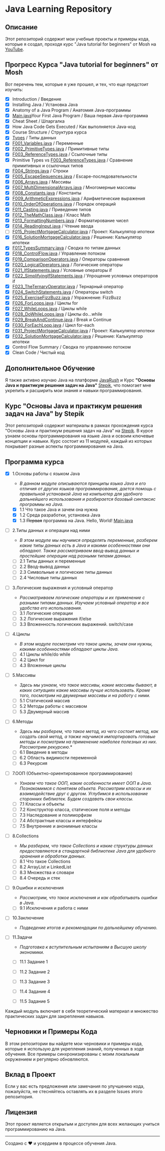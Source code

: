 # Java Learning Repository

## Описание
Этот репозиторий содержит мои учебные проекты и примеры кода, которые я создал, проходя курс "Java tutorial for beginners" от Mosh на [YouTube](https://www.youtube.com/watch?v=eIrMbAQSU34).

## Прогресс Курса "Java tutorial for beginners" от Mosh
Вот перечень тем, которые я уже прошел, и тех, что еще предстоит изучить:


- [x] Introduction / Введение
- [x] Installing Java / Установка Java
- [x] Anatomy of a Java Program / Анатомия Java-программы
- [x] [Main.java](src/Main.java)Your First Java Program / Ваша первая Java-программа
- [x] Cheat Sheet / Шпаргалка
- [x] How Java Code Gets Executed / Как выполняется Java-код
- [x] Course Structure / Структура курса
- [x] [Types](src/F001_Variables.java) / Типы данных
- [x] [F001_Variables.java](src/F001_Variables.java) / Переменные
- [x] [F002_PrimitiveTypes.java](src/F002_PrimitiveTypes.java) / Примитивные типы
- [x] [F003_ReferenceTypes.java](src/F003_ReferenceTypes.java) / Ссылочные типы
- [x] Primitive Types vs [F003_ReferenceTypes.java](src/F003_ReferenceTypes.java) / Сравнение примитивных и ссылочных типов
- [x] [F004_Strings.java](src/F004_Strings.java) / Строки
- [x] [F005_EscapeSequences.java](src/F005_EscapeSequences.java) / Escape-последовательности
- [x] [F006_Arrays.java](src/F006_Arrays.java) / Массивы
- [x] [F007_MultiDimensionalArrays.java](src/F007_MultiDimensionalArrays.java) / Многомерные массивы
- [x] [F008_Constants.java](src/F008_Constants.java) / Константы
- [x] [F009_ArithmeticExpressions.java](src/F009_ArithmeticExpressions.java) / Арифметические выражения
- [x] [F010_OrderOfOperations.java](src/F010_OrderOfOperations.java) / Порядок операций
- [x] [F011_Casting.java](src/F011_Casting.java) / Приведение типов
- [x] [F012_TheMathClass.java](src/F012_TheMathClass.java) / Класс Math
- [x] [F013_FormattingNumbers.java](src/F013_FormattingNumbers.java) / Форматирование чисел
- [x] [F014_ReadingInput.java](src/F014_ReadingInput.java) / Чтение ввода
- [ ] [F015_ProjectMortgageCalculator.java](src/F015_ProjectMortgageCalculator.java) / Проект: Калькулятор ипотеки
- [x] [F016_SolutionMortgageCalculator.java](src/F016_SolutionMortgageCalculator.java) / Решение: Калькулятор ипотеки
- [x] [F017_TypesSummary.java](src/F017_TypesSummary.java) / Сводка по типам данных
- [x] [F018_ControlFlow.java](src/F018_ControlFlow.java) / Управление потоком
- [x] [F019_ComparisonOperators.java](src/F019_ComparisonOperators.java) / Операторы сравнения
- [x] [F020_LogicalOperators.java](src/F020_LogicalOperators.java) / Логические операторы
- [x] [F021_IfStatements.java](src/F021_IfStatements.java) / Условные операторы if
- [x] [F022_SimplifyingIfStatements.java](src/F022_SimplifyingIfStatements.java) / Упрощение условных операторов if
- [x] [F023_TheTernaryOperator.java](src/F023_TheTernaryOperator.java) / Тернарный оператор
- [x] [F024_SwitchStatements.java](src/F024_SwitchStatements.java) / Операторы switch
- [x] [F025_ExerciseFizzBuzz.java](src/F025_ExerciseFizzBuzz.java) / Упражнение: FizzBuzz
- [x] [F026_ForLoops.java](src/F026_ForLoops.java) / Циклы for
- [x] [F027_WhileLoops.java](src/F027_WhileLoops.java) / Циклы while
- [x] [F028_DoWhileLoops.java](src/F028_DoWhileLoops.java) / Циклы do...while
- [x] [F029_BreakAndContinue.java](src/F029_BreakAndContinue.java) / Break и Continue
- [x] [F030_ForEachLoop.java](src/F030_ForEachLoop.java) / Цикл for-each
- [x] [F031_ProjectMortgageCalculator.java](src/F031_ProjectMortgageCalculator.java) / Проект: Калькулятор ипотеки
- [x] [F032_SolutionMortgageCalculator.java](src/F032_SolutionMortgageCalculator.java) / Решение: Калькулятор ипотеки
- [x] Control Flow Summary / Сводка по управлению потоком
- [x] Clean Code / Чистый код

## Дополнительное Обучение
Я также активно изучаю Java на платформе [JavaRush](https://javarush.com) и Курс **"Основы Java и практикум решения задач на Java"** [Stepik](https://stepik.org/180585), что помогает мне укрепить и расширить мои знания и навыки программирования.

## Курс "Основы Java и практикум решения задач на Java" by Stepik

Этот репозиторий содержит материалы в рамках прохождения курса "Основы Java и практикум решения задач на Java" на [Stepik](https://stepik.org/180585).
В курсе узнаем основы программирования на языке Java и освоим ключевые концепции и навыки.
Курс состоит из 11 модулей, каждый из которых покрывает разные аспекты программирования на Java.

## Программа курса

- [x] 1.Основы работы с языком Java
    * *В данном модуле описываются принципы языка Java и его отличия от других языков программирования, дается помощь с правильной установкой Java на компьютер для удобного дальнейшего использования и разбирается базовый синтаксис программы на Java.*

    - [x] 1.1 Что такое Java и зачем она нужна
    - [x] 1.2 Среда разработки, установка Java
    - [x] 1.3 ~~Первая~~ программа на Java. Hello, World! [Main.java](src/Main.java)

- [ ] 2.Типы данных и операции над ними
    * *В этом модуле мы научимся определять переменные, разберем какие типы данных есть в Java и какими особенностями они обладают. Также рассматриваем ввод-вывод данных и простейшие операции над разными типами данных.*

    - [ ] 2.1 Типы данных и переменные
    - [ ] 2.2 Ввод-вывод данных
    - [ ] 2.3 Символьные и логические типы данных
    - [ ] 2.4 Числовые типы данных

- [ ] 3.Логические выражения и условный оператор
    * *Рассматриваем логические операторы и их применение с разными типами данных. Изучаем условный оператор и все удобства его использования.*

    - [ ] 3.1 Логические операции
    - [ ] 3.2 Логические выражения if/else
    - [ ] 3.3 Вложенность логических выражений. switch/case

- [ ] 4.Циклы
    * *В этом модуле посмотрим что такое циклы, зачем они нужны, какими особенностями обладают циклы Java.*

    - [ ] 4.1 Циклы while/do while
    - [ ] 4.2 Цикл for
    - [ ] 4.3 Вложенные циклы

- [ ] 5.Массивы
    * *Здесь мы узнаем, что такое массивы, какие массивы бывают, в каких ситуациях какие массивы лучше использовать. Кроме того, посмотрим на двумерные массивы и на работу с ними.*

    - [ ] 5.1 Статический массив
    - [ ] 5.2 Методы работы с массивом
    - [ ] 5.3 Двумерный массив

- [ ] 6.Методы
    * *Здесь мы разберем, что такое метод, из чего состоит метод, как создать свой метод, а также научимся импортировать готовые методы и посмотрим на применение наиболее полезных из них. Рассмотрим рекурсию*.*

    - [ ] 6.1 Введение в методы
    - [ ] 6.2 Область видимости переменной
    - [ ] 6.3 Рекурсия

- [ ] 7.ООП (Объектно-ориентированное программирование)
    * *Узнаем что такое ООП, какие особенности имеет ООП в Java. Познакомимся с понятием объекта. Рассмотрим классы и их взаимодействие друг с другом. Углубимся в использование сторонних библиотек. Будем создавать свои классы.*

    - [ ] 7.1 Классы и объекты
    - [ ] 7.2 Конструктор класса, статические поля и методы
    - [ ] 7.3 Наследование и полиморфизм
    - [ ] 7.4 Абстрактные классы и интерфейсы
    - [ ] 7.5 Внутренние и анонимные классы

- [ ] 8.Collections
    * *Мы разберем, что такое Collections и какие структуры данных предоставляются в стандартной библиотеке Java для удобного хранения и обработки данных.*

    - [ ] 8.1 Что такое Collections
    - [ ] 8.2 ArrayList и LinkedList
    - [ ] 8.3 Множества и словари
    - [ ] 8.4 Очередь и стек

- [ ] 9.Ошибки и исключения
    * *Рассмотрим, что такое исключения и как обрабатывать ошибки в Java.*

    - [ ] 9.1 Исключения и работа с ними

- [ ] 10.Заключение
    * *Подведение итогов и рекомендации по дальнейшему обучению.*

- [ ] 11.Задачи
    * *Подготовка к вступительным испытаниям в Высшую школу экономики.*

    - [ ] 11.1 Задание 1
    - [ ] 11.2 Задание 2
    - [ ] 11.3 Задание 3
    - [ ] 11.4 Задание 4
    - [ ] 11.5 Задание 5


Каждый модуль включает в себя теоретический материал и множество практических задач для закрепления навыков.


## Черновики и Примеры Кода
В этом репозитории вы найдете мои черновики и примеры кода, которые я использую для укрепления знаний, полученных в ходе обучения. Все примеры синхронизированы с моим локальным окружением и регулярно обновляются.

## Вклад в Проект
Если у вас есть предложения или замечания по улучшению кода, пожалуйста, не стесняйтесь оставлять их в разделе Issues этого репозитория.

## Лицензия
Этот проект является открытым и доступен для всех желающих учиться программированию на Java.

---

Создано с ❤️ и усердием в процессе обучения Java.
